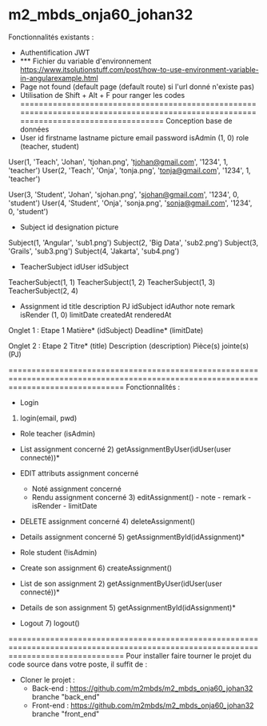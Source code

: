 # m2_mbds_onja60_johan32
Fonctionnalités existants :
- Authentification JWT
- *** Fichier du variable d'environnement https://www.itsolutionstuff.com/post/how-to-use-environment-variable-in-angularexample.html
- Page not found (default page (default route) si l'url donné n'existe pas)
- Utilisation de Shift + Alt + F pour ranger les codes
=====================================================================================================================================
Conception base de données
- User 
 id
 firstname
 lastname
 picture
 email
 password
 isAdmin (1, 0)
 role (teacher, student)

User(1, 'Teach', 'Johan', 'tjohan.png', 'tjohan@gmail.com', '1234', 1, 'teacher')
User(2, 'Teach', 'Onja', 'tonja.png', 'tonja@gmail.com', '1234', 1, 'teacher')

User(3, 'Student', 'Johan', 'sjohan.png', 'sjohan@gmail.com', '1234', 0, 'student')
User(4, 'Student', 'Onja', 'sonja.png', 'sonja@gmail.com', '1234', 0, 'student')

- Subject
 id
 designation
 picture

Subject(1, 'Angular', 'sub1.png')
Subject(2, 'Big Data', 'sub2.png')
Subject(3, 'Grails', 'sub3.png')
Subject(4, 'Jakarta', 'sub4.png')

- TeacherSubject
 idUser
 idSubject

TeacherSubject(1, 1)
TeacherSubject(1, 2)
TeacherSubject(1, 3)
TeacherSubject(2, 4)

- Assignment
 id
 title
 description
 PJ
 idSubject
 idAuthor
 note
 remark
 isRender (1, 0)
 limitDate
 createdAt
 renderedAt

 Onglet 1 : Etape 1
  Matière* (idSubject)
  Deadline* (limitDate)
 
 Onglet 2 : Etape 2
  Titre* (title)
  Description (description)
  Pièce(s) jointe(s) (PJ)

=====================================================================================================================================
Fonctionnalités :
 - Login
  1) login(email, pwd)
 - Role teacher (isAdmin)
  - List assignment concerné
    2) getAssignmentByUser(idUser(user connecté))*
  - EDIT attributs assignment concerné
    - Noté assignment concerné
    - Rendu assignment concerné
        3) editAssignment()
          - note
          - remark
          - isRender
          - limitDate
  - DELETE assignment concerné
    4) deleteAssignment()
  - Details assignment concerné
    5) getAssignmentById(idAssignment)*

 - Role student (!isAdmin)
  - Create son assignment
    6) createAssignment()
  - List de son assignment
    2) getAssignmentByUser(idUser(user connecté))*
  - Details de son assignment
    5) getAssignmentById(idAssignment)*
 - Logout
    7) logout()
 
=====================================================================================================================================
Pour installer faire tourner le projet du code source dans votre poste, il suffit de :
- Cloner le projet :
  - Back-end : https://github.com/m2mbds/m2_mbds_onja60_johan32 branche "back_end"
  - Front-end : https://github.com/m2mbds/m2_mbds_onja60_johan32 branche "front_end"
  